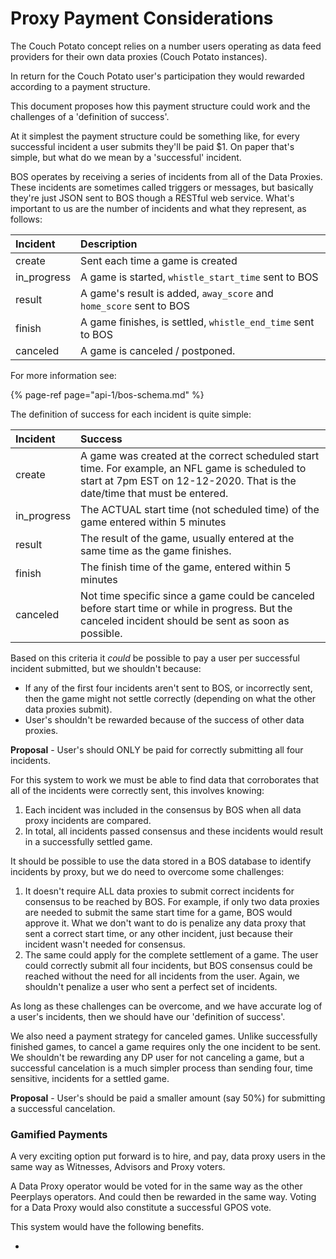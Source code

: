 # Proxy Payment Considerations

The Couch Potato concept relies on a number users operating as data feed providers for their own data proxies \(Couch Potato instances\).

In return for the Couch Potato user's participation they would rewarded according to a payment structure.

This document proposes how this payment structure could work and the challenges of a 'definition of success'.

At it simplest the payment structure could be something like, for every successful incident a user submits they'll be paid $1. On paper that's simple, but what do we mean by a 'successful' incident.

BOS operates by receiving a series of incidents from all of the Data Proxies. These incidents are sometimes called triggers or messages, but basically they're just JSON sent to BOS though a RESTful web service. What's important to us are the number of incidents and what they represent, as follows:

| Incident | Description |
| :--- | :--- |
| create | Sent each time a game is created |
| in\_progress | A game is started, `whistle_start_time` sent to BOS |
| result | A game's result is added, `away_score` and `home_score` sent to BOS |
| finish | A game finishes, is settled, `whistle_end_time` sent to BOS |
| canceled | A game is canceled / postponed. |

For more information see:

{% page-ref page="api-1/bos-schema.md" %}

The definition of success for each incident is quite simple:

| Incident | Success |
| :--- | :--- |
| create | A game was created at the correct scheduled start time. For example, an NFL game is scheduled to start at 7pm EST on 12-12-2020. That is the date/time that must be entered. |
| in\_progress | The ACTUAL start time \(not scheduled time\) of the game entered within 5 minutes |
| result | The result of the game, usually entered at the same time as the game finishes. |
| finish | The finish time of the game, entered within 5 minutes |
| canceled | Not time specific since a game could be canceled before start time or while in progress. But the canceled incident should be sent as soon as possible. |

Based on this criteria it _could_ be possible to pay a user per successful incident submitted, but we shouldn't because:

* If any of the first four incidents aren't sent to BOS, or incorrectly sent, then the game might not settle correctly \(depending on what the other data proxies submit\).
* User's shouldn't be rewarded because of the success of other data proxies.

**Proposal** - User's should ONLY be paid for correctly submitting all four incidents.

For this system to work we must be able to find data that corroborates that all of the incidents were correctly sent, this involves knowing:

1. Each incident was included in the consensus by BOS when all data proxy incidents are compared.
2. In total, all incidents passed consensus and these incidents would result in a successfully settled game.

It should be possible to use the data stored in a BOS database to identify incidents by proxy, but we do need to overcome some challenges:

1. It doesn't require ALL data proxies to submit correct incidents for consensus to be reached by BOS. For example, if only two data proxies are needed to submit the same start time for a game, BOS would approve it. What we don't want to do is penalize any data proxy that sent a correct start time, or any other incident, just because their incident wasn't needed for consensus.
2. The same could apply for the complete settlement of a game. The user could correctly submit all four incidents, but BOS consensus could be reached without the need for all incidents from the user. Again, we shouldn't penalize a user who sent a perfect set of incidents.

As long as these challenges can be overcome, and we have accurate log of a user's incidents, then we should have our 'definition of success'.

We also need a payment strategy for canceled games. Unlike successfully finished games, to cancel a game requires only the one incident to be sent. We shouldn't be rewarding any DP user for not canceling a game, but a successful cancelation is a much simpler process than sending four,  time sensitive, incidents for a settled game.

**Proposal** - User's should be paid a smaller amount \(say 50%\) for submitting a successful cancelation.

### Gamified Payments

A very exciting option put forward is to hire, and pay, data proxy users in the same way as Witnesses, Advisors and Proxy voters.

A Data Proxy operator would be voted for in the same way as the other Peerplays operators. And could then be rewarded in the same way. Voting for a Data Proxy would also constitute a successful GPOS vote.

This system would have the following benefits.

* 
